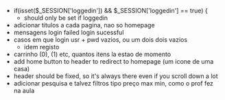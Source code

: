 * if(isset($_SESSION['loggedin']) && $_SESSION['loggedin'] == true) {
   * should only be set if loggedin
* adicionar titulos a cada pagina, nao so homepage
* mensagens login failed login sucessful
* casos em que login usr + pwd vazios, ou um dois dois vazios
  * idem registo
* carrinho (0), (1) etc, quantos itens la estao de momento
* add home button to header to redirect to homepage (um icone de uma casa)
* header should be fixed, so it's always there even if you scroll down a lot
* adicionar pesquisa e talvez filtros tipo preço max min, como o prof fez na aula
